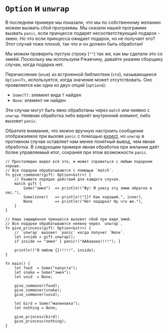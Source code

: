 # `Option` и `unwrap`

В последнем примере мы показали, что мы по собственному 
желанию можем вызвать сбой программы. Мы сказали нашей 
программе вызвать `panic`, если принцессе подарят 
несоответствующий подарок - змею. Но что если принцесса 
ожидает подарок, но не получает его? Этот случай тоже плохой, так 
что и он должен быть обработан!

Мы *можем* проверить пустую строку (`""`) так же, как мы сделали это со змеёй.
Поскольку мы используем Ржавчину, давайте укажем сборщику случаи, когда подарка нет.

Перечисление (`enum`) из встроенной библиотеки (`std`), называющееся `Option<T>`, используется, когда значение может отсутствовать. Оно проявляется как одна из двух опций (`option`s):

- `Some(T)`: элемент вида `T` найден
- `None`: элемент не найден

Эти случаи могут быть явно обработаны через  `match` или неявно с `unwrap`. Неявная обработка либо вернёт внутренний элемент, либо вызовет `panic`.

Обратите внимание, что можно вручную настроить сообщение отображаемое при вызове `panic` с помощью [expect](https://doc.rust-lang.org/std/option/enum.Option.html#method.expect), но `unwrap` в противном случае оставляет нам менее понятный вывод, чем явная обработка. В следующем примере явная обработка при желании даёт более управляемый итог, сохраняя при этом возможности `panic`.

```rust,editable,ignore,mdbook-runnable
// Простолюдин видел всё это, и может справиться с любым подарком хорошо.
// Все подарки обрабатываются с помощью `match`.
fn give_commoner(gift: Option<&str>) {
    // Укажите порядок действий для каждого случая.
    match gift {
        Some("змея")  => println!("Фу! Я унесу эту змею обратно в лес."),
        Some(inner)   => println!("{}? Как хороший.", inner),
        None          => println!("Нет подарка? Ну что же."),
    }
}

// Наша защищённая принцесса вызовет сбой при виде змей.
// Все подарки обрабатываются неявно через `unwrap`.
fn give_princess(gift: Option<&str>) {
    // `unwrap` вызовет `panic` когда получит `None`.
    let inside = gift.unwrap();
    if inside == "змея" { panic!("AAAaaaaa!!!!"); }

    println!("Я люблю {}!!!!!", inside);
}

fn main() {
    let food  = Some("капуста");
    let snake = Some("змея");
    let void  = None;

    give_commoner(food);
    give_commoner(snake);
    give_commoner(void);

    let bird = Some("малиновка");
    let nothing = None;

    give_princess(bird);
    give_princess(nothing);
}
```
